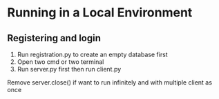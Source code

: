 # Running in a Local Environment

## Registering and login
1. Run registration.py to create an empty database first 
2. Open two cmd or two terminal
3. Run server.py first then run client.py

Remove server.close() if want to run infinitely and with multiple client as once
